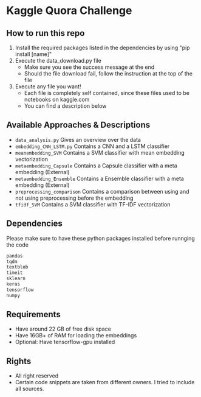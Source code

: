 # Kaggle Quora Challenge

## How to run this repo
1. Install the required packages listed in the dependencies by using "pip install [name]"
2. Execute the data_download.py file
    - Make sure you see the success message at the end
    - Should the file download fail, follow the instruction at the top of the file
3. Execute any file you want!
    - Each file is completely self contained, since these files used to be notebooks on kaggle.com
    - You can find a description below
## Available Approaches & Descriptions
- `data_analysis.py`   Gives an overview over the data
- `embedding_CNN_LSTM.py` Contains a CNN and a LSTM classifier
- `meanembedding_SVM` Contains a SVM classifier with mean embedding vectorization
- `metaembedding_Capsule` Contains a Capsule classifier with a meta embedding (External)
- `metaembedding_Ensemble` Contains a Ensemble classifier with a meta embedding (External)
- `preprocessing_comparison` Contains a comparison between using and not using preprocessing before the embedding
- `tfidf_SVM` Contains a SVM classifier with TF-IDF vectorization

## Dependencies
Please make sure to have these python packages installed before runnging the code
```python
pandas
tqdm
textblob
timeit
sklearn
keras
tensorflow
numpy
```

## Requirements
- Have around 22 GB of free disk space
- Have 16GB+ of RAM for loading the embeddings
- Optional: Have tensorflow-gpu installed

## Rights
- All right reserved
- Certain code snippets are taken from different owners. I tried to include all sources.